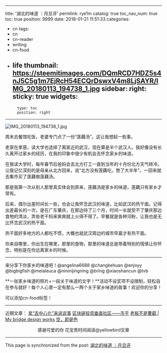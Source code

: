
---
title: '湖北的味道 ｜月旦评'
permlink: rye1m
catalog: true
toc_nav_num: true
toc: true
position: 9999
date: 2018-01-21 11:51:33
categories:
- cn
tags:
- cn
- cn-reader
- writing
- cn-food
- life
thumbnail: https://steemitimages.com/DQmRCD7HDZ5s4nJ5C5g1m7EjRcH54ECQrDswxV4m8LjSAYR/IMG_20180113_194738_1.jpg
sidebar:
    right:
        sticky: true
widgets:
    -
        type: toc
        position: right
---


![IMG_20180113_194738_1.jpg](https://steemitimages.com/DQmRCD7HDZ5s4nJ5C5g1m7EjRcH54ECQrDswxV4m8LjSAYR/IMG_20180113_194738_1.jpg)

周末去餐馆吃饭，老婆专门点了一份“莲藕汤”。这让我想起一些事。

老家在孝感，读大学也选择了离家近的武汉，现在算是半个武汉人。我好像没有长久离开过家乡的经历，在我的印象中很少有机会去怀念家乡的味道。

在我读大学时，每年春节后爸妈会去北方打工一直到当年的十月份北方天气转冷。让我记忆深刻的是母亲从北方回来，说“北方没有莲藕吃，憋了大半年”。一回来就去集市买了莲藕做莲藕汤。

那是我第一次从别人那里真实体会到原来，莲藕汤是家乡的味道，莲藕只有家乡才常有。

后来，偶尔出差时间长一些，也会让我怀念武汉的味道，比如武汉的热干面。记得出差最长的一次，是在广东肇庆，在那边待了三个月，时间一长就受不了肇庆那边食物的清淡，弄些老干妈来爽爽就上火得不得了。早餐就是各种河粉，让我也是无比怀念武汉的热干面。

热干面好多地方的人都吃不惯，大概也就武汉周边的城市早晨才有热干面。

你来自哪里，你出生在哪里，那里的食物，那里的味道总是带着特别的情愫让你怀念，特别是在你远离家乡的时候。

---

来分享下你家乡的味道吧！@angelina6688 @changkehuan @enjoyy @bigbigfish @melaleuca @nininijingning @bring @xiaoshancun @tvb

**一张家乡味道的照片+一段关于味道的文字！**活动不设奖项不设限制，轻松自在参与就好！每个人心里一定有那么一两个关于家乡味道的故事！欢迎你的分享！

可以添加cn-food标签！

---
近期文章：
[拿“去中心化”来说说事](https://steemit.com/cn/@yellowbird/nna3f)
[区块链投资垂直社区——币乎](https://steemit.com/cn/@yellowbird/39dq99)
[老板不是曹叡 | My bridge design works](https://steemit.com/cn/@yellowbird/81eht-or-my-bridge-design-works)
[空，即是色](https://steemit.com/cn/@yellowbird/6mugc5)

<center>感谢可爱的你
花宝贵时间阅读@yellowbird文章</center>

- - -

This page is synchronized from the post: [湖北的味道 ｜月旦评](https://steemit.com/@yellowbird/rye1m)
